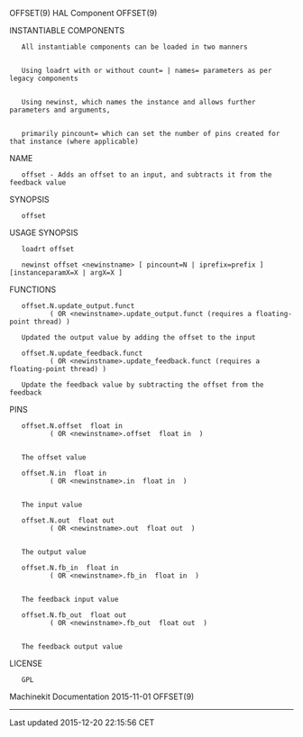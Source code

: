 OFFSET(9) HAL Component OFFSET(9)

INSTANTIABLE COMPONENTS

       All instantiable components can be loaded in two manners


       Using loadrt with or without count= | names= parameters as per legacy components


       Using newinst, which names the instance and allows further parameters and arguments,


       primarily pincount= which can set the number of pins created for that instance (where applicable)

NAME

       offset - Adds an offset to an input, and subtracts it from the feedback value

SYNOPSIS

       offset

USAGE SYNOPSIS

       loadrt offset

       newinst offset <newinstname> [ pincount=N | iprefix=prefix ] [instanceparamX=X | argX=X ]

FUNCTIONS

       offset.N.update_output.funct
              ( OR <newinstname>.update_output.funct (requires a floating-point thread) )

       Updated the output value by adding the offset to the input

       offset.N.update_feedback.funct
              ( OR <newinstname>.update_feedback.funct (requires a floating-point thread) )

       Update the feedback value by subtracting the offset from the feedback

PINS

       offset.N.offset  float in
              ( OR <newinstname>.offset  float in  )


       The offset value

       offset.N.in  float in
              ( OR <newinstname>.in  float in  )


       The input value

       offset.N.out  float out
              ( OR <newinstname>.out  float out  )


       The output value

       offset.N.fb_in  float in
              ( OR <newinstname>.fb_in  float in  )


       The feedback input value

       offset.N.fb_out  float out
              ( OR <newinstname>.fb_out  float out  )


       The feedback output value

LICENSE

       GPL

Machinekit Documentation 2015-11-01 OFFSET(9)

------------------------------------------------------------------------

Last updated 2015-12-20 22:15:56 CET


